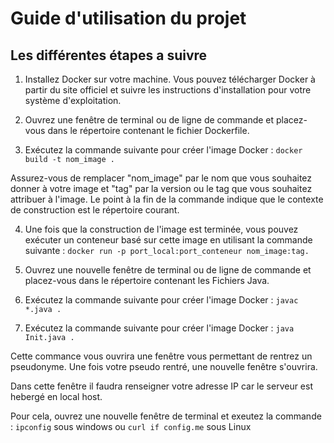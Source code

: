# Guide d'utilisation du projet 
	
## Les différentes étapes a suivre

1. Installez Docker sur votre machine. Vous pouvez télécharger Docker à partir du site officiel et suivre les instructions d'installation pour votre système d'exploitation.

2. Ouvrez une fenêtre de terminal ou de ligne de commande et placez-vous dans le répertoire contenant le fichier Dockerfile.

3. Exécutez la commande suivante pour créer l'image Docker : `docker build -t nom_image .`

Assurez-vous de remplacer "nom_image" par le nom que vous souhaitez donner à votre image et "tag" par la version ou le tag que vous souhaitez attribuer à l'image. Le point à la fin de la commande indique que le contexte de construction est le répertoire courant.

4. Une fois que la construction de l'image est terminée, vous pouvez exécuter un conteneur basé sur cette image en utilisant la commande suivante : `docker run -p port_local:port_conteneur nom_image:tag.`
	
5. Ouvrez une nouvelle fenêtre de terminal ou de ligne de commande et placez-vous dans le répertoire contenant les Fichiers Java.

6. Exécutez la commande suivante pour créer l'image Docker : `javac *.java .`

7. Exécutez la commande suivante pour créer l'image Docker : `java Init.java .`

Cette commance vous ouvrira une fenêtre vous permettant de rentrez un pseudonyme. Une fois votre pseudo rentré, une nouvelle fenêtre s'ouvrira.

Dans cette fenêtre il faudra renseigner votre adresse IP car le serveur est hebergé en local host.

Pour cela, ouvrez une nouvelle fenêtre de terminal et exeutez la commande : 
`ipconfig` sous windows ou `curl if config.me` sous Linux 

